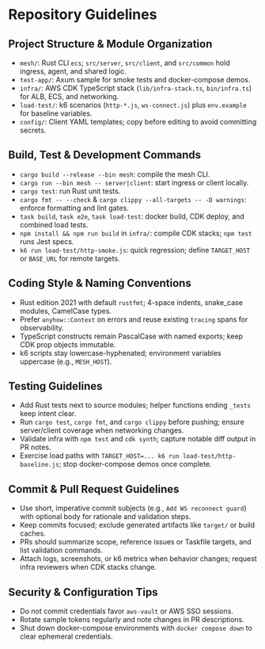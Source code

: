 # Repository Guidelines

## Project Structure & Module Organization

- `mesh/`: Rust CLI `ecs`; `src/server`, `src/client`, and `src/common` hold ingress, agent, and shared logic.
- `test-app/`: Axum sample for smoke tests and docker-compose demos.
- `infra/`: AWS CDK TypeScript stack (`lib/infra-stack.ts`, `bin/infra.ts`) for ALB, ECS, and networking.
- `load-test/`: k6 scenarios (`http-*.js`, `ws-connect.js`) plus `env.example` for baseline variables.
- `config/`: Client YAML templates; copy before editing to avoid committing secrets.

## Build, Test & Development Commands

- `cargo build --release --bin mesh`: compile the mesh CLI.
- `cargo run --bin mesh -- server|client`: start ingress or client locally.
- `cargo test`: run Rust unit tests.
- `cargo fmt -- --check` & `cargo clippy --all-targets -- -D warnings`: enforce formatting and lint gates.
- `task build`, `task e2e`, `task load-test`: docker build, CDK deploy, and combined load tests.
- `npm install && npm run build` in `infra/`: compile CDK stacks; `npm test` runs Jest specs.
- `k6 run load-test/http-smoke.js`: quick regression; define `TARGET_HOST` or `BASE_URL` for remote targets.

## Coding Style & Naming Conventions

- Rust edition 2021 with default `rustfmt`; 4-space indents, snake_case modules, CamelCase types.
- Prefer `anyhow::Context` on errors and reuse existing `tracing` spans for observability.
- TypeScript constructs remain PascalCase with named exports; keep CDK prop objects immutable.
- k6 scripts stay lowercase-hyphenated; environment variables uppercase (e.g., `MESH_HOST`).

## Testing Guidelines

- Add Rust tests next to source modules; helper functions ending `_tests` keep intent clear.
- Run `cargo test`, `cargo fmt`, and `cargo clippy` before pushing; ensure server/client coverage when networking changes.
- Validate infra with `npm test` and `cdk synth`; capture notable diff output in PR notes.
- Exercise load paths with `TARGET_HOST=... k6 run load-test/http-baseline.js`; stop docker-compose demos once complete.

## Commit & Pull Request Guidelines

- Use short, imperative commit subjects (e.g., `Add WS reconnect guard`) with optional body for rationale and validation steps.
- Keep commits focused; exclude generated artifacts like `target/` or build caches.
- PRs should summarize scope, reference issues or Taskfile targets, and list validation commands.
- Attach logs, screenshots, or k6 metrics when behavior changes; request infra reviewers when CDK stacks change.

## Security & Configuration Tips

- Do not commit credentials favor `aws-vault` or AWS SSO sessions.
- Rotate sample tokens regularly and note changes in PR descriptions.
- Shut down docker-compose environments with `docker compose down` to clear ephemeral credentials.
